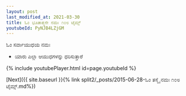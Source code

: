 ```yaml
---
layout: post
last_modified_at: 2021-03-30
title: ಓಂ ಭೂತಾತ್ಮನೇ ನಮಃ ೧೦೮ ಟೈಮ್ಸ್
youtubeId: PyNJB4LZjGM
---
```

 
 
 ಓಂ ಸರ್ವಾಯುಧಯ ನಮಃ  
 
 -  ಯಾರು ಎಲ್ಲಾ ಆಯುಧಗಳನ್ನು ಧರಿಸುತ್ತಾರೆ 
 
  
 
  
 
 
 
 
 
 


{% include youtubePlayer.html id=page.youtubeId %}
 
[Next]({{ site.baseurl }}{% link  split2/_posts/2015-06-28-ಓಂ ತಸ್ಮೈ ನಮಃ ೧೦೮ ಟೈಮ್ಸ್.md%})
 
